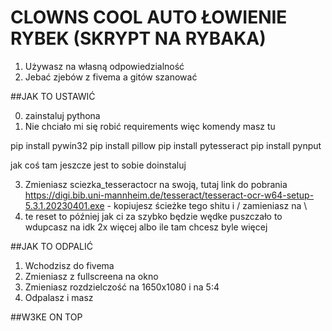 # CLOWNS COOL AUTO ŁOWIENIE RYBEK (SKRYPT NA RYBAKA)

1. Używasz na własną odpowiedzialność
2. Jebać zjebów z fivema a gitów szanować

##JAK TO USTAWIĆ

0. zainstaluj pythona
1. Nie chciało mi się robić requirements więc komendy masz tu

pip install pywin32
pip install pillow
pip install pytesseract
pip install pynput

jak coś tam jeszcze jest to sobie doinstaluj
   
3. Zmieniasz sciezka_tesseractocr na swoją, tutaj link do pobrania https://digi.bib.uni-mannheim.de/tesseract/tesseract-ocr-w64-setup-5.3.1.20230401.exe - kopiujesz ścieżke tego shitu i / zamieniasz na \
4. te reset to później jak ci za szybko będzie wędke puszczało to wdupcasz na idk 2x więcej albo ile tam chcesz byle więcej

##JAK TO ODPALIĆ
1. Wchodzisz do fivema
2. Zmieniasz z fullscreena na okno
3. Zmieniasz rozdzielczość na 1650x1080 i na 5:4
4. Odpalasz i masz

##W3KE ON TOP
